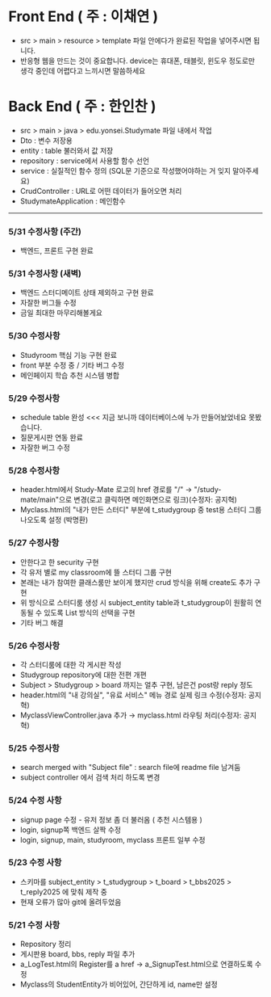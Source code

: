 # Front End ( 주 : 이채연 )
- src > main > resource > template 파일 안에다가 완료된 작업을 넣어주시면 됩니다.
- 반응형 웹을 만드는 것이 중요합니다. device는 휴대폰, 태블릿, 윈도우 정도로만 생각 중인데 어렵다고 느끼시면 말씀하세요

# Back End ( 주 : 한인찬 )
- src > main > java > edu.yonsei.Studymate 파일 내에서 작업
- Dto : 변수 저장용
- entity : table 불러와서 값 저장
- repository : service에서 사용할 함수 선언
- service : 실질적인 함수 정의 (SQL문 기준으로 작성했어야하는 거 잊지 말아주세요)
- CrudController : URL로 어떤 데이터가 들어오면 처리
- StudymateApplication : 메인함수
---

### 5/31 수정사항 (주간)
- 백엔드, 프론트 구현 완료

### 5/31 수정사항 (새벽)
- 백엔드 스터디메이트 상태 제외하고 구현 완료
- 자잘한 버그들 수정
- 금일 최대한 마무리해볼게요

### 5/30 수정사항
- Studyroom 핵심 기능 구현 완료
- front 부분 수정 중 / 기타 버그 수정
- 메인페이지 학습 추천 시스템 병합

### 5/29 수정사항
- schedule table 완성 <<< 지금 보니까 데이터베이스에 누가 만들어놨었네요 못봤습니다.
- 질문게시판 연동 완료
- 자잘한 버그 수정


### 5/28 수정사항
- header.html에서 Study-Mate 로고의 href 경로를 "/" → "/study-mate/main"으로 변경(로고 클릭하면 메인화면으로 링크)(수정자: 공지혁)
- Myclass.html의 "내가 만든 스터디" 부분에 t_studygroup 중 test용 스터디 그룹 나오도록 설정 (박명환)


### 5/27 수정사항
- 안한다고 한 security 구현
- 각 유저 별로 my classroom에 뜰 스터디 그룹 구현
- 본래는 내가 참여한 클래스룸만 보이게 했지만 crud 방식을 위해 create도 추가 구현
- 위 방식으로 스터디룸 생성 시 subject_entity table과 t_studygroup이 원활히 연동될 수 있도록 List 방식의 선택을 구현 
- 기타 버그 해결


### 5/26 수정사항
- 각 스터디룸에 대한 각 게시판 작성
- Studygroup repository에 대한 전편 개편
- Subject > Studygroup > board 까지는 얼추 구현, 남은건 post랑 reply 정도
- header.html의 "내 강의실", "유료 서비스" 메뉴 경로 실제 링크 수정(수정자: 공지혁)
- MyclassViewController.java 추가 → myclass.html 라우팅 처리(수정자: 공지혁)

### 5/25 수정사항
- search merged with "Subject file" : search file에 readme file 남겨둠
- subject controller 에서 검색 처리 하도록 변경


### 5/24 수정 사항
- signup page 수정 - 유저 정보 좀 더 불러옴 ( 추천 시스템용 )
- login, signup쪽 백엔드 살짝 수정
- login, signup, main, studyroom, myclass 프론트 일부 수정

### 5/23 수정 사항
- 스키마를 subject_entity > t_studygroup > t_board > t_bbs2025 > t_reply2025 에 맞춰 제작 중
- 현재 오류가 많아 git에 올려두었음

### 5/21 수정 사항
- Repository 정리
- 게시판용 board, bbs, reply 파일 추가
- a_LogTest.html의 Register를 a href -> a_SignupTest.html으로 연결하도록 수정
- Myclass의 StudentEntity가 비어있어, 간단하게 id, name만 설정





